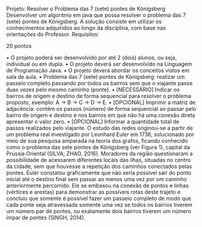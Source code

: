 Projeto: Resolver o Problema das 7 (sete) pontes de Königsberg
Desenvolver um algoritmo em java que possa resolver o problema das 7 (sete) pontes de
Königsberg. A solução consiste em utilizar os conhecimentos adquiridos ao longo da
disciplina, com base nas orientações do Professor.
Requisitos:

20 pontos

• O projeto poderá ser desenvolvido por até 2 (dois) alunos, ou seja, individual ou em
dupla.
• O projeto deverá ser desenvolvido na Linguagem de Programação Java.
• O projeto deverá abordar os conceitos vistos em sala de aula.
• Problema das 7 (sete) pontes de Königsberg: realizar um passeio completo
passando por todos os bairros sem que o viajante passe duas vezes pelo mesmo
caminho (ponte).
• [NECESSÁRIO] Indicar os bairros de origem e destino de forma sequencial para
resolver o problema proposto, exemplo: A -> B -> C -> D -> E.
• [OPCIONAL] Imprimir a matriz de adjacência: contém os passos (número) de forma
sequencial ao passar pelo bairro de origem e destino e nos bairros em que não há
uma conexão direta apresentar o valor zero.
• [OPCIONAL] Informar a quantidade total de passos realizados pelo viajante.
O estudo das redes originou-se a partir de um problema real investigado por
Leonhard Euler em 1736, solucionado por meio de sua pesquisa amparada na teoria
dos grafos, ficando conhecido como o problema das sete pontes de Königsberg (ver
Figura 1), capital da Prússia Oriental (SILVA; ZHAO, 2016). Moradores da região
questionaram a possibilidade de acessarem diferentes locais das ilhas, situadas no
centro da cidade, sem que houvesse a repetição dos caminhos conectados pelas
pontes. Euler constatou graficamente que não seria possível sair do ponto inicial até
o destino final sem passar ao menos uma vez por um caminho anteriormente
percorrido. Ele se embasou na conexão de pontos e linhas (vértices e arestas) para
demonstrar as possíveis rotas deste trajeto e concluiu que somente é possível fazer
um passeio completo de modo que cada ponte seja atravessada somente uma vez
se todos os bairros tiverem um número par de pontes, ou exatamente dois bairros
tiverem um número ímpar de pontes (SINGH, 2014).
